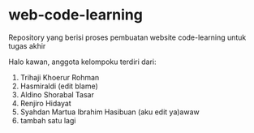 # web-code-learning
Repository yang berisi proses pembuatan website code-learning untuk tugas akhir

Halo kawan, anggota kelompoku terdiri dari:
1. Trihaji Khoerur Rohman
2. Hasmiraldi (edit blame)
3. Aldino Shorabal Tasar
4. Renjiro Hidayat
5. Syahdan Martua Ibrahim Hasibuan (aku edit ya)awaw
6. tambah satu lagi 